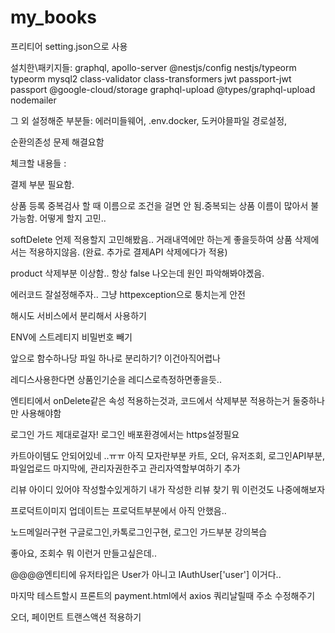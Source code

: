 # my_books

프리티어 setting.json으로 사용

설치한\패키지들: graphql, apollo-server @nestjs/config nestjs/typeorm typeorm mysql2 class-validator class-transformers
jwt passport-jwt passport
@google-cloud/storage graphql-upload @types/graphql-upload
nodemailer

그 외 설정해준 부분들: 에러미들웨어, .env.docker, 도커야믈파일 경로설정,

순환의존성 문제 해결요함

체크할 내용들 :

결제 부분 필요함.

상품 등록 중복검사 할 때 이름으로 조건을 걸면 안 됨.중복되는 상품 이름이 많아서 불가능함.
어떻게 할지 고민..

softDelete 언제 적용할지 고민해봤음.. 거래내역에만 하는게 좋을듯하여 상품 삭제에서는 적용하지않음. (완료. 추가로 결제API 삭제에다가 적용)

product 삭제부분 이상함.. 항상 false 나오는데 원인 파악해봐야곘음.

에러코드 잘설정해주자.. 그냥 httpexception으로 퉁치는게 안전

해시도 서비스에서 분리해서 사용하기

ENV에 스트레티지 비밀번호 빼기

앞으로 함수하나당 파일 하나로 분리하기? 이건아직어렵나

레디스사용한다면 상품인기순을 레디스로측정하면좋을듯..

엔티티에서 onDelete같은 속성 적용하는것과, 코드에서 삭제부분 적용하는거 둘중하나만 사용해야함

로그인 가드 제대로걸자!
로그인 배포환경에서는 https설정필요

카트아이템도 안되어있네 ..ㅠㅠ
아직 모자란부분 카트, 오더, 유저조회, 로그인API부분, 파일업로드
마지막에, 관리자권한주고 관리자역할부여하기 추가

리뷰 아이디 있어야 작성할수있게하기
내가 작성한 리뷰 찾기 뭐 이런것도 나중에해보자

프로덕트이미지 업데이트는 프로덕트부분에서 아직 안했음..

노드메일러구현 구글로그인,카톡로그인구현, 로그인 가드부분 강의복습

좋아요, 조회수 뭐 이런거 만들고싶은데..

@@@@엔티티에 유저타입은 User가 아니고 IAuthUser['user'] 이거다..

마지막 테스트할시 프론트의 payment.html에서 axios 쿼리날릴때 주소 수정해주기

오더, 페이먼트 트랜스액션 적용하기
